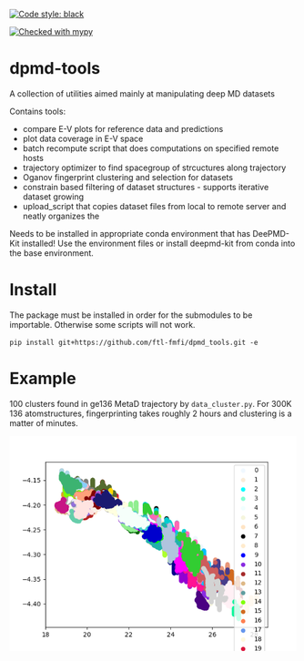 [![Code style: black](https://img.shields.io/badge/code%20style-black-000000.svg)](https://github.com/psf/black)

[![Checked with mypy](http://www.mypy-lang.org/static/mypy_badge.svg)](http://mypy-lang.org/)

# dpmd-tools

A collection of utilities aimed mainly at manipulating deep MD datasets

Contains tools:
* compare E-V plots for reference data and predictions
* plot data coverage in E-V space
* batch recompute script that does computations on specified remote hosts
* trajectory optimizer to find spacegroup of strcuctures along trajectory
* Oganov fingerprint clustering and selection for datasets
* constrain based filtering of dataset structures - supports iterative dataset
  growing
* upload_script that copies dataset files from local to remote server and neatly
  organizes the

Needs to be installed in appropriate conda environment that has DeePMD-Kit
installed! Use the environment files or install deepmd-kit from conda into
the base environment.

# Install

The package must be installed in order for the submodules to be importable.
Otherwise some scripts will not work.

```
pip install git+https://github.com/ftl-fmfi/dpmd_tools.git -e
```

# Example

100 clusters found in ge136 MetaD trajectory by `data_cluster.py`. For 300K
136 atomstructures, fingerprinting takes roughly 2 hours and clustering is a
matter of minutes.

![Alt Text](data/clusters.png)